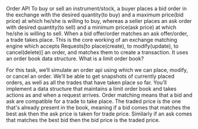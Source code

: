 Order API
To buy or sell an instrument/stock, a buyer places a bid order in the exchange with the desired quantity(to buy) and a maximum price(bid
price) at which he/she is willing to buy, whereas a seller places an ask order with desired quantity(to sell) and a minimum price(ask price) at
which he/she is willing to sell.
When a bid offer/order matches an ask offer/order, a trade takes place. This is the core working of an exchange matching engine which
accepts Requests[to place(create), to modify(update), to cancel(delete)] an order, and matches them to create a transaction. It uses an
order book data structure.
What is a limit order book?

For this task, we’ll simulate an order api using which we can place, modify, or cancel an order. We’ll be able to get snapshots of currently
placed orders, as well as all the trades that have taken place so far. You’ll implement a data structure that maintains a limit order book and
takes actions as and when a request arrives.
Order matching means that a bid and ask are compatible for a trade to take place. The traded price is the one that's already present in the
book, meaning if a bid comes that matches the best ask then the ask price is taken for trade price. Similarly if an ask comes that matches
the best bid then the bid price is the traded price.
